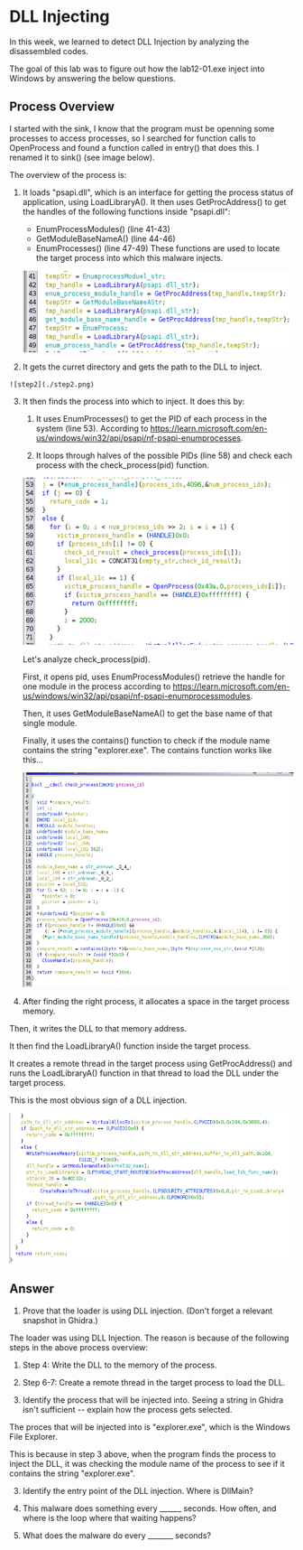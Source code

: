 # DLL Injecting

In this week, we learned to detect DLL Injection by analyzing the disassembled codes.

The goal of this lab was to figure out how the lab12-01.exe inject into Windows by answering the below questions.

## Process Overview

I started with the sink, I know that the program must be openning some processes to access processes, so I searched for function calls to OpenProcess and found a function called in entry() that does this. I renamed it to sink() (see image below).

The overview of the process is: 

 1. It loads "psapi.dll", which is an interface for getting the process status of application, using LoadLibraryA(). It then uses GetProcAddress() to get the handles of the following functions inside "psapi.dll":
      - EnumProcessModules() (line 41-43)
      - GetModuleBaseNameA() (line 44-46)
      - EnumProcesses() (line 47-49)
    These functions are used to locate the target process into which this malware injects.

    ![step1](./step1.png)

  2. It gets the curret directory and gets the path to the DLL to inject. 
    
    ![step2](./step2.png)

  3. It then finds the process into which to inject. It does this by: 
      1. It uses EnumProcesses() to get the PID of each process in the system (line 53). According to https://learn.microsoft.com/en-us/windows/win32/api/psapi/nf-psapi-enumprocesses. 

      2. It loops through halves of the possible PIDs (line 58) and check each process with the check_process(pid) function.

      ![step3-1](./step3-1.png)


      Let's analyze check_process(pid).

      First, it opens pid, uses EnumProcessModules() retrieve the handle for one module in the process according to https://learn.microsoft.com/en-us/windows/win32/api/psapi/nf-psapi-enumprocessmodules. 
      
      Then, it uses GetModuleBaseNameA() to get the base name of that single module. 

      Finally, it uses the contains() function to check if the module name contains the string "explorer.exe". The contains function works like this...

      ![checkprocess](./check_proc.png)    

  4. After finding the right process, it allocates a space in the target process memory. 
  
  Then, it writes the DLL to that memory address. 
  
  It then find the LoadLibraryA() function inside the target process. 
  
  It creates a remote thread in the target process using GetProcAddress() and runs the LoadLibraryA() function in that thread to load the DLL under the target process. 
  
  This is the most obvious sign of a DLL injection.  

  ![func](./sink.png) 

## Answer
1. Prove that the loader is using DLL injection. (Don't forget a relevant snapshot in Ghidra.)

The loader was using DLL Injection. 
The reason is because of the following steps in the above process overview: 
  1. Step 4: Write the DLL to the memory of the process. 
  2. Step 6-7: Create a remote thread in the target process to load the DLL. 
 
2. Identify the process that will be injected into. Seeing a string in Ghidra isn't sufficient -- explain how the process gets selected.

The proces that will be injected into is "explorer.exe", which is the Windows File Explorer.

This is because in step 3 above, when the program finds the process to inject the DLL, it was checking the module name of the process to see if it contains the string "explorer.exe". 

3. Identify the entry point of the DLL injection. Where is DllMain?

4. This malware does something every ______ seconds. How often, and where is the loop where that waiting happens?

5. What does the malware do every _______ seconds?